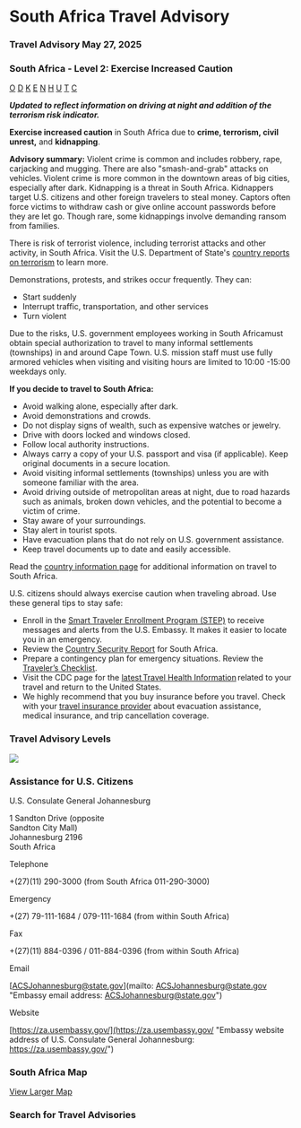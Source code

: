 # South Africa Travel Advisory

### Travel Advisory May 27, 2025

### South Africa - Level 2: Exercise Increased Caution

[O](javascript:void(0); "Tool Tip: Other")
[D](javascript:void(0); "Tool Tip: Wrongful Detention")
[K](javascript:void(0); "Tool Tip: Kidnap and Hostage")
[E](javascript:void(0); "Tool Tip: Event")
[N](javascript:void(0); "Tool Tip: Disaster")
[H](javascript:void(0); "Tool Tip: Health")
[U](javascript:void(0); "Tool Tip: Civil Unrest")
[T](javascript:void(0); "Tool Tip: Terrorism")
[C](javascript:void(0); "Tool Tip: Crimes")

***Updated to reflect information on driving at night and addition of the terrorism risk indicator.***

**Exercise increased caution** in South Africa due to **crime, terrorism, civil unrest,** and **kidnapping**.

**Advisory summary:** Violent crime is common and includes robbery, rape, carjacking and mugging. There are also "smash-and-grab" attacks on vehicles. Violent crime is more common in the downtown areas of big cities, especially after dark. Kidnapping is a threat in South Africa. Kidnappers target U.S. citizens and other foreign travelers to steal money. Captors often force victims to withdraw cash or give online account passwords before they are let go. Though rare, some kidnappings involve demanding ransom from families.

There is risk of terrorist violence, including terrorist attacks and other activity, in South Africa. Visit the U.S. Department of State's [country reports on terrorism](https://www.state.gov/country-reports-on-terrorism/) to learn more.

Demonstrations, protests, and strikes occur frequently. They can:

* Start suddenly
* Interrupt traffic, transportation, and other services
* Turn violent

Due to the risks, U.S. government employees working in South Africamust obtain special authorization to travel to many informal settlements (townships) in and around Cape Town. U.S. mission staff must use fully armored vehicles when visiting and visiting hours are limited to 10:00 -15:00 weekdays only.

**If you decide to travel to South Africa:**

* Avoid walking alone, especially after dark.
* Avoid demonstrations and crowds.
* Do not display signs of wealth, such as expensive watches or jewelry.
* Drive with doors locked and windows closed.
* Follow local authority instructions.
* Always carry a copy of your U.S. passport and visa (if applicable). Keep original documents in a secure location.
* Avoid visiting informal settlements (townships) unless you are with someone familiar with the area.
* Avoid driving outside of metropolitan areas at night, due to road hazards such as animals, broken down vehicles, and the potential to become a victim of crime.
* Stay aware of your surroundings.
* Stay alert in tourist spots.
* Have evacuation plans that do not rely on U.S. government assistance.
* Keep travel documents up to date and easily accessible.

Read the [country information page](https://travel.state.gov/content/travel/en/international-travel/International-Travel-Country-Information-Pages/SouthAfrica.html) for additional information on travel to South Africa.

U.S. citizens should always exercise caution when traveling abroad. Use these general tips to stay safe:

* Enroll in the [Smart Traveler Enrollment Program (STEP)](https://step.state.gov/) to receive messages and alerts from the U.S. Embassy. It makes it easier to locate you in an emergency.
* Review the [Country Security Report](https://www.osac.gov/Country/SouthAfrica/Content/Detail/Report/bd2dab15-0f21-496f-9aae-2313e8b5ea43) for South Africa.
* Prepare a contingency plan for emergency situations. Review the [Traveler’s Checklist](https://travel.state.gov/content/travel/en/international-travel/before-you-go/travelers-checklist.html#_blank).
* Visit the CDC page for the [latest Travel Health Information](https://wwwnc.cdc.gov/travel/destinations/traveler/none/south-africa) related to your travel and return to the United States.
* We highly recommend that you buy insurance before you travel. Check with your [travel insurance provider](https://travel.state.gov/content/travel/en/international-travel/before-you-go/your-health-abroad/Insurance_Coverage_Overseas.html) about evacuation assistance, medical insurance, and trip cancellation coverage.

### Travel Advisory Levels

[![](/content/dam/NEWTravelAssets/images/travel-levelv1.svg)](/content/travel/en/international-travel/before-you-go/about-our-new-products.html "Travel Advisory Levels")

### Assistance for U.S. Citizens

U.S. Consulate General Johannesburg

1 Sandton Drive (opposite  
Sandton City Mall)  
Johannesburg 2196  
South Africa

Telephone

+(27)(11) 290-3000 (from South Africa 011-290-3000)

Emergency

+(27) 79-111-1684 / 079-111-1684 (from within South Africa)

Fax

+(27)(11) 884-0396 / 011-884-0396 (from within South Africa)

Email

[ACSJohannesburg@state.gov](mailto: ACSJohannesburg@state.gov "Embassy email address: ACSJohannesburg@state.gov")

Website

[https://za.usembassy.gov/](https://za.usembassy.gov/ "Embassy website address of U.S. Consulate General Johannesburg: https://za.usembassy.gov/")

### South Africa Map

[View Larger Map](https://travelmaps.state.gov/TSGMap/?extent=7.698332671,-36.932411761,41.092334401,-21.806474218 "Map of South Africa")



### Search for Travel Advisories